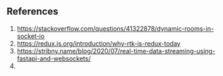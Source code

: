 ## References
1. https://stackoverflow.com/questions/41322878/dynamic-rooms-in-socket-io
2. https://redux.js.org/introduction/why-rtk-is-redux-today
3. https://stribny.name/blog/2020/07/real-time-data-streaming-using-fastapi-and-websockets/
4.
